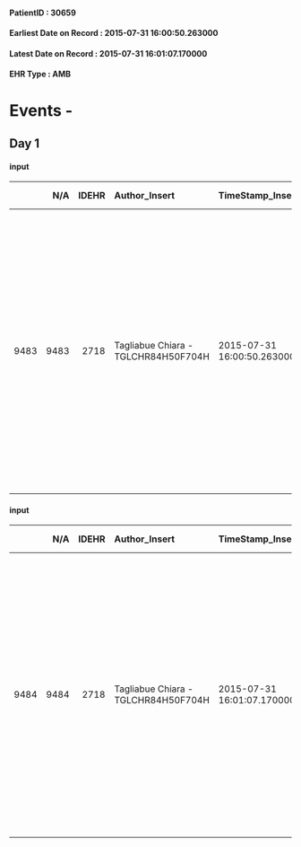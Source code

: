 
#### PatientID : 30659
#### Earliest Date on Record : 2015-07-31 16:00:50.263000
#### Latest Date on Record : 2015-07-31 16:01:07.170000
#### EHR Type : AMB

# Events - 

## Day 1

#### input
|      |    N/A |   IDEHR | Author_Insert                       | TimeStamp_Insert           | EHRType   |   PatientID |   IDDigitalSignDocument | persone_vicine   |   Unnamed: 0_x.1 |   IDANAMNESI_SOCIALE | Patient   | FamigliaAltro   | Paziente_T   | FamigliaAltro_T   |   Non_Rilevabile_x.1 | Note_Non_Rilevabile_x.1   | opt_Problemi   | Note_I                         | chk_contr_sintomi   | chk_competenza                                 | opt_paziente_a   | opt_famiglia_a   | opt_adeguatezza   | ds_note_ad                                                                                                                                                                               | opt_paziente_solo   | ds_note_con                                                                                      | opt_presente_assente   | Presenza_minori   | Caregiver_principale   | opt_capacita         | ds_familiari_coinv                                                                                                                                                                                                                                                                                                                                                                 | opt_necessario   | opt_presente   | opt_risorse_ec   | opt_paziente_psi   | opt_Ins_vol   | ds_note_prio                                                                                                                                                                                                                                                                                                    | opt_paziente_ad   | opt_caregiver_ad   | opt_esenzione   | opt_inv_civile   |   invalidita_perc |   ds_codice_es | Needs               | Domestic partnership   | Fragility                    | opt_disponibilita_f   | opt_indennita_acc   | opt_legge   | opt_famiglia_psi   | opt_disponibilit_paz   |
|-----:|-------:|--------:|:------------------------------------|:---------------------------|:----------|------------:|------------------------:|:-----------------|-----------------:|---------------------:|:----------|:----------------|:-------------|:------------------|---------------------:|:--------------------------|:---------------|:-------------------------------|:--------------------|:-----------------------------------------------|:-----------------|:-----------------|:------------------|:-----------------------------------------------------------------------------------------------------------------------------------------------------------------------------------------|:--------------------|:-------------------------------------------------------------------------------------------------|:-----------------------|:------------------|:-----------------------|:---------------------|:-----------------------------------------------------------------------------------------------------------------------------------------------------------------------------------------------------------------------------------------------------------------------------------------------------------------------------------------------------------------------------------|:-----------------|:---------------|:-----------------|:-------------------|:--------------|:----------------------------------------------------------------------------------------------------------------------------------------------------------------------------------------------------------------------------------------------------------------------------------------------------------------|:------------------|:-------------------|:----------------|:-----------------|------------------:|---------------:|:--------------------|:-----------------------|:-----------------------------|:----------------------|:--------------------|:------------|:-------------------|:-----------------------|
| 9483 |   9483 |    2718 | Tagliabue Chiara - TGLCHR84H50F704H | 2015-07-31 16:00:50.263000 | AMB       |       30659 |                  112066 | N/A              |             1193 |                  779 | No#0      | Si#1            | No#0         | Si#1              |                    0 | NR                        | No#0           | Paziente con deficit cognitivo | controllo sintomi#0 | competenza/capacit√† assistenziale caregiver#0 | Indefinite#2     | Congruenti#1     | No#0              | La sorella non √® un care-giver affidabile, la nipote franca si sta parzialmente occupando dell'assistenza ma non √® emotivamente in grado di sostenere da sola il carico assistenziale. | No#0                | Vive con la sorella Fernanda di 82 aa, la quale non √® un care-giver affidabile n√© collaborante | Assente#0              | No#0              | nipote Franca          | Non incrementabile#2 | La nipote Franca √® l'unico familiare di riferimento. I rapporti con la zia e la madre non sono mai stati semplici per lei, tuttavia si sta rendendo disponibile a gestire l'aggravamento della situazione clinica della zia. E' attualmente in mobilit√† dal lavoro anche se a settembre vorrebbe iniziare a frequentare dei corsi di formazione per poter riprendere a lavorare. | Si#1             | No#0           | Da valutare#2    | No#0               | No#0          | La nipote Franca, iniseme agli altri familiari, ha deciso di non sottoporre la paziente alla RT palliativa proposta dagli oncologi, valutata la complessit√† della situazione clinica e sociale della paziente. La nipote Franca chiede il trasferimento in hospice per aiuto nella gestione dell'aggravamento. | Problematica#0    | Totale#2           | Si#1            | Si#1             |               100 |             48 | Clinici#0;Sociali#1 | Altri parenti#3        | sovraccarico assistenziale#4 | No#0                  | Si#1                | No#0        | No#0               | No#0                   |

#### input
|      |    N/A |   IDEHR | Author_Insert                       | TimeStamp_Insert           | EHRType   |   PatientID |   IDDigitalSignDocument | persone_vicine   |   Unnamed: 0_x.1 |   IDANAMNESI_SOCIALE | Patient   | FamigliaAltro   | Paziente_T   | FamigliaAltro_T   |   Non_Rilevabile_x.1 | Note_Non_Rilevabile_x.1   | opt_Problemi   | Note_I                         | chk_contr_sintomi   | chk_competenza                                 | opt_paziente_a   | opt_famiglia_a   | opt_adeguatezza   | ds_note_ad                                                                                                                                                                               | opt_paziente_solo   | ds_note_con                                                                                      | opt_presente_assente   | Presenza_minori   | Caregiver_principale   | opt_capacita         | ds_familiari_coinv                                                                                                                                                                                                                                                                                                                                                                 | opt_necessario   | opt_presente   | opt_risorse_ec   | opt_paziente_psi   | opt_Ins_vol   | ds_note_prio                                                                                                                                                                                                                                                                                                    | opt_paziente_ad   | opt_caregiver_ad   | opt_esenzione   | opt_inv_civile   |   invalidita_perc |   ds_codice_es | Needs               | Domestic partnership   | Fragility                    | opt_disponibilita_f   | opt_indennita_acc   | opt_legge   | opt_famiglia_psi   | opt_disponibilit_paz   |
|-----:|-------:|--------:|:------------------------------------|:---------------------------|:----------|------------:|------------------------:|:-----------------|-----------------:|---------------------:|:----------|:----------------|:-------------|:------------------|---------------------:|:--------------------------|:---------------|:-------------------------------|:--------------------|:-----------------------------------------------|:-----------------|:-----------------|:------------------|:-----------------------------------------------------------------------------------------------------------------------------------------------------------------------------------------|:--------------------|:-------------------------------------------------------------------------------------------------|:-----------------------|:------------------|:-----------------------|:---------------------|:-----------------------------------------------------------------------------------------------------------------------------------------------------------------------------------------------------------------------------------------------------------------------------------------------------------------------------------------------------------------------------------|:-----------------|:---------------|:-----------------|:-------------------|:--------------|:----------------------------------------------------------------------------------------------------------------------------------------------------------------------------------------------------------------------------------------------------------------------------------------------------------------|:------------------|:-------------------|:----------------|:-----------------|------------------:|---------------:|:--------------------|:-----------------------|:-----------------------------|:----------------------|:--------------------|:------------|:-------------------|:-----------------------|
| 9484 |   9484 |    2718 | Tagliabue Chiara - TGLCHR84H50F704H | 2015-07-31 16:01:07.170000 | AMB       |       30659 |                  112067 | N/A              |             1194 |                  780 | No#0      | Si#1            | No#0         | Si#1              |                    0 | NR                        | No#0           | Paziente con deficit cognitivo | controllo sintomi#0 | competenza/capacit√† assistenziale caregiver#0 | Indefinite#2     | Congruenti#1     | No#0              | La sorella non √® un care-giver affidabile, la nipote franca si sta parzialmente occupando dell'assistenza ma non √® emotivamente in grado di sostenere da sola il carico assistenziale. | No#0                | Vive con la sorella Fernanda di 82 aa, la quale non √® un care-giver affidabile n√© collaborante | Assente#0              | No#0              | nipote Franca          | Non incrementabile#2 | La nipote Franca √® l'unico familiare di riferimento. I rapporti con la zia e la madre non sono mai stati semplici per lei, tuttavia si sta rendendo disponibile a gestire l'aggravamento della situazione clinica della zia. E' attualmente in mobilit√† dal lavoro anche se a settembre vorrebbe iniziare a frequentare dei corsi di formazione per poter riprendere a lavorare. | Si#1             | No#0           | Da valutare#2    | No#0               | No#0          | La nipote Franca, insieme agli altri familiari, ha deciso di non sottoporre la paziente alla RT palliativa proposta dagli oncologi, valutata la complessit√† della situazione clinica e sociale della paziente. La nipote Franca chiede il trasferimento in hospice per aiuto nella gestione dell'aggravamento. | Problematica#0    | Totale#2           | Si#1            | Si#1             |               100 |             48 | Clinici#0;Sociali#1 | Altri parenti#3        | sovraccarico assistenziale#4 | No#0                  | Si#1                | No#0        | No#0               | No#0                   |


